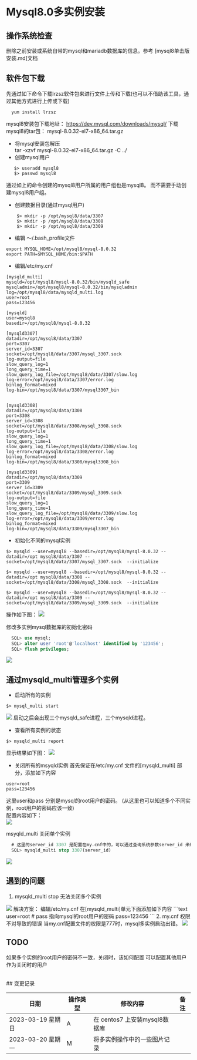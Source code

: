 # Mysql8.0多实例安装


## 操作系统检查
删除之前安装或系统自带的mysql和mariadb数据库的信息。参考 [mysql8单击版安装.md]文档

## 软件包下载
先通过如下命令下载lrzsz软件包来进行文件上传和下载(也可以不借助该工具，通过其他方式进行上传或下载)

```shell
  yum install lrzsz 
```
mysql8安装包下载地址： https://dev.mysql.com/downloads/mysql/
下载mysql8的tar包： mysql-8.0.32-el7-x86_64.tar.gz
*  将mysql安装包解压   
      tar -xzvf mysql-8.0.32-el7-x86_64.tar.gz -C ../
*  创建mysql用户
```shell
   $> useradd mysql8
   $> passwd mysql8
```
通过如上的命令创建的mysql8用户所属的用户组也是mysql8。 而不需要手动创建mysql8用户组。 

* 创建数据目录(通过mysql用户)
```shell
    $> mkdir -p /opt/mysql8/data/3307
    $> mkdir -p /opt/mysql8/data/3308
    $> mkdir -p /opt/mysql8/data/3309
```

* 编辑 ～/.bash_profile文件
```text
export MYSQL_HOME=/opt/mysql8/mysql-8.0.32
export PATH=$MYSQL_HOME/bin:$PATH
```

* 编辑/etc/my.cnf 
```text
[mysqld_multi]
mysqld=/opt/mysql8/mysql-8.0.32/bin/mysqld_safe
mysqladmin=/opt/mysql8/mysql-8.0.32/bin/mysqladmin
log=/opt/mysql8/data/mysqld_multi.log
user=root
pass=123456

[mysqld]
user=mysql8
basedir=/opt/mysql8/mysql-8.0.32

[mysqld3307]
datadir=/opt/mysql8/data/3307
port=3307
server_id=3307
socket=/opt/mysql8/data/3307/mysql_3307.sock
log-output=file
slow_query_log=1
long_query_time=1
slow_query_log_file=/opt/mysql8/data/3307/slow.log
log-error=/opt/mysql8/data/3307/error.log
binlog_format=mixed
log-bin=/opt/mysql8/data/3307/mysql3307_bin


[mysqld3308]
datadir=/opt/mysql8/data/3308
port=3308
server_id=3308
socket=/opt/mysql8/data/3308/mysql_3308.sock
log-output=file
slow_query_log=1
long_query_time=1
slow_query_log_file=/opt/mysql8/data/3308/slow.log
log-error=/opt/mysql8/data/3308/error.log
binlog_format=mixed
log-bin=/opt/mysql8/data/3308/mysql3308_bin

[mysqld3309]
datadir=/opt/mysql8/data/3309
port=3309
server_id=3309
socket=/opt/mysql8/data/3309/mysql_3309.sock
log-output=file
slow_query_log=1
long_query_time=1
slow_query_log_file=/opt/mysql8/data/3309/slow.log
log-error=/opt/mysql8/data/3309/error.log
binlog_format=mixed
log-bin=/opt/mysql8/data/3309/mysql3307_bin
```   

* 初始化不同的mysql实例
```shell
$> mysqld --user=mysql8 --basedir=/opt/mysql8/mysql-8.0.32 --datadir=/opt mysql8/data/3307 --socket=/opt/mysql8/data/3307/mysql_3307.sock  --initialize

$> mysqld --user=mysql8 --basedir=/opt/mysql8/mysql-8.0.32 --datadir=/opt mysql8/data/3308 --socket=/opt/mysql8/data/3308/mysql_3308.sock  --initialize
   
$> mysqld --user=mysql8 --basedir=/opt/mysql8/mysql-8.0.32 --datadir=/opt mysql8/data/3309 --socket=/opt/mysql8/data/3309/mysql_3309.sock  --initialize
```
操作如下图：
<img src="./pic/25_初始化多个实例_20230319152850.png">


修改多实例mysql数据库的初始化密码
```sql
  SQL> use mysql;
  SQL> alter user 'root'@'localhost' identified by '123456';
  SQL> flush privileges;
```
<img src="./pic/29_修改多实例mysql的初始化密码_20230319155218.png">



## 通过mysqld_multi管理多个实例
* 启动所有的实例
```shell
$> mysql_multi start
```
<img src="./pic/26_通过mysqld_multi启动多个mysql实例_20230319153126.png">
启动之后会出现三个mysqld_safe进程，三个mysqld进程。 



* 查看所有实例的状态
```shell
$> mysqld_multi report
```
显示结果如下图：
<img src="./pic/27_mysqld_multi查看多个mysql实例状态_20230319153325.png">


* 关闭所有的msyqld实例
    首先保证在/etc/my.cnf 文件的[mysqld_multi] 部分，添加如下内容

```text
user=root
pass=123456
```
这里user和pass 分别是mysql的root用户的密码。 (从这里也可以知道多个不同实例，root用户的密码应该一致)  
配置内容如下：  
<img src="./pic/30_使用mysql_multi关闭多个实例时的配置支持_20230319161927.png">


msyqld_multi 关闭单个实例

```sql
  # 这里的server_id 3307 是配置在my.cnf中的，可以通过查询系统参数server_id 来确定
  SQL> mysqld_multi stop 3307(server_id)
```
<img src="./pic/31_musqld_multi关闭单个实例_20230319162922.png">




## 遇到的问题
1. mysqld_multi stop 无法关闭多个实例
<img src="./pic/28_mysqld_multi无法关闭所有的mysqld实例进程_20230319153926.png">
  解决方案： 编辑/etc/my.cnf 在[mysqld_multi]单元下面添加如下内容
    ```text
    user=root
    # pass 指向mysql的root用户的密码
    pass=123456 
    ```
2. my.cnf 权限不对导致的错误
  当my.cnf配置文件的权限是777时，mysql多实例启动出错。
  <img src="./pic/103_当my.cnf配置文件的权限是777时mysql多实例启动出错_20230319162145.png">



## TODO 
如果多个实例的root用户的密码不一致，关闭时，该如何配置
可以配置其他用户作为关闭时的用户

<br/>
## 变更记录

| 日期              | 操作类型 | 修改内容                                               | 备注 |
| ----------------- | -------- | ------------------------------------------------------ | ---- |
| 2023-03-19 星期日 | A        | 在 centos7 上安装mysql8数据库                   |      |
| 2023-03-20 星期一 | M        |将多实例操作中的一些图片记录                  |      |

